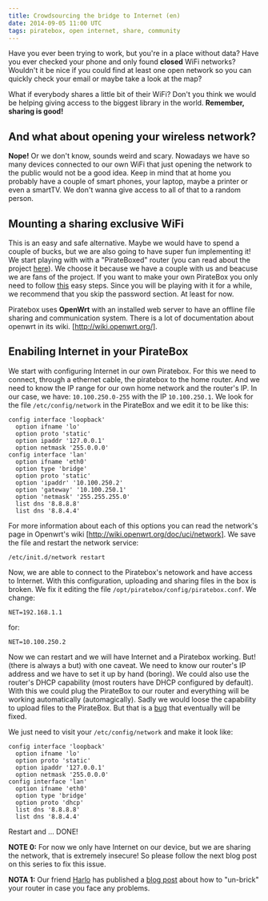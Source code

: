 ```yaml
---
title: Crowdsourcing the bridge to Internet (en)
date: 2014-09-05 11:00 UTC
tags: piratebox, open internet, share, community
---
```


Have you ever been trying to work, but you're in a place without data? Have you ever checked your phone and only found **closed** WiFi networks? Wouldn't it be nice if you could find at least one open network so you can quickly check your email or maybe take a look at the map?

What if everybody shares a little bit of their WiFi? Don't you think we would be helping giving access to the biggest library in the world. **Remember, sharing is good!**

## And what about opening your wireless network?
**Nope!** Or we don't know, sounds weird and scary. Nowadays we have so many devices connected to our own WiFi that  just opening the network to the public would not be a good idea. Keep in mind that at home you probably have a couple of smart phones, your laptop, maybe a printer or even a smartTV. We don't wanna give access to all of that to a random person.

## Mounting a sharing exclusive WiFi
This is an easy and safe alternative. Maybe we would have to spend a couple of bucks, but we are also going to have super fun implementing it! We start playing with with a "PirateBoxed" router (you can read about the project [here](http://codingnews.info/post/piratebox-en.html)). We choose it because we have a couple with us and beacuse we are fans of the project. If you want to make your own PirateBox you only need to follow [this](http://piratebox.cc/openwrt:diy) easy steps. Since you will be playing with it for a while, we recommend that you skip the password section. At least for now.

Piratebox uses **OpenWrt** with an installed web server to have an offline file sharing and communication system. There is a lot of documentation about openwrt in its wiki. [http://wiki.openwrt.org/].

## Enabiling Internet in your PirateBox
We start with configuring Internet in our own Piratebox. For this we need to connect, through a ethernet cable, the piratebox to the home router. And we need to know the IP range for our own home network and the router's IP. In our case, we have: `10.100.250.0-255` with the IP  `10.100.250.1`. We look for the file `/etc/config/network` in the PirateBox and we edit it to be like this:

    config interface 'loopback'
      option ifname 'lo'
      option proto 'static'
      option ipaddr '127.0.0.1'
      option netmask '255.0.0.0'
    config interface 'lan'
      option ifname 'eth0'
      option type 'bridge'
      option proto 'static'
      option 'ipaddr' '10.100.250.2'
      option 'gateway' '10.100.250.1'
      option 'netmask' '255.255.255.0'
      list dns '8.8.8.8'
      list dns '8.8.4.4'

For more information about each of this options you can read the network's page in Openwrt's wiki [http://wiki.openwrt.org/doc/uci/network].
We save the file and restart the network service:

    /etc/init.d/network restart

Now, we are able to connect to the Piratebox's netowork and have access to Internet. With this configuration, uploading and sharing files in the box is broken. We fix it editing the file `/opt/piratebox/config/piratebox.conf`. We change:

    NET=192.168.1.1

for:

    NET=10.100.250.2

Now we can restart and we will have Internet and a Piratebox working. But! (there is always a but) with one caveat. We need to know our router's IP address and we have to set it up by hand (boring). We could also use the router's DHCP capability (most routers have DHCP configured by default). With this we could plug the PirateBox to our router and everything will be working automatically (automagically). Sadly we would loose the capability to upload files to the PirateBox. But that is a [bug](https://github.com/PirateBox-Dev) that eventually will be fixed.

We just need to visit your `/etc/config/network` and make it look like:

    config interface 'loopback'
      option ifname 'lo'
      option proto 'static'
      option ipaddr '127.0.0.1'
      option netmask '255.0.0.0'
    config interface 'lan'
      option ifname 'eth0'
      option type 'bridge'
      option proto 'dhcp'
      list dns '8.8.8.8'
      list dns '8.8.4.4'

Restart and ... DONE!

**NOTE 0:** For now we only have Internet on our device, but we are sharing the network, that is extremely insecure! So please follow the next blog post on this series to fix this issue.

**NOTA 1:** Our friend [Harlo](http://twitter.com/harlo) has published a [blog post](http://harlo.github.io/2014/09/05/how-to-unbrick-the-box.html) about how to "un-brick" your router in case you face any problems.
